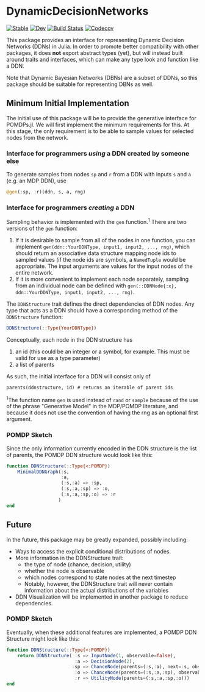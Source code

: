 # DynamicDecisionNetworks

[![Stable](https://img.shields.io/badge/docs-stable-blue.svg)](https://zsunberg.github.io/DynamicDecisionNetworks.jl/stable)
[![Dev](https://img.shields.io/badge/docs-dev-blue.svg)](https://zsunberg.github.io/DynamicDecisionNetworks.jl/dev)
[![Build Status](https://travis-ci.com/zsunberg/DynamicDecisionNetworks.jl.svg?branch=master)](https://travis-ci.com/zsunberg/DynamicDecisionNetworks.jl)
[![Codecov](https://codecov.io/gh/zsunberg/DynamicDecisionNetworks.jl/branch/master/graph/badge.svg)](https://codecov.io/gh/zsunberg/DynamicDecisionNetworks.jl)

This package provides an interface for representing Dynamic Decision Networks (DDNs) in Julia. In order to promote better compatibility with other packages, it does **not** export abstract types (yet), but will instead built around traits and interfaces, which can make any type look and function like a DDN.

Note that Dynamic Bayesian Networks (DBNs) are a subset of DDNs, so this package should be suitable for representing DBNs as well.

## Minimum Initial Implementation

The initial use of this package will be to provide the generative interface for POMDPs.jl. We will first implement the minimum requirements for this. At this stage, the only requirement is to be able to sample values for selected nodes from the network.

### Interface for programmers *using* a DDN created by someone else

To generate samples from nodes `sp` and `r` from a DDN with inputs `s` and `a` (e.g. an MDP DDN), use
```julia
@gen(:sp, :r)(ddn, s, a, rng)
```

### Interface for programmers *creating* a DDN

Sampling behavior is implemented with the `gen` function.<sup>1</sup> There are two versions of the `gen` function:
1. If it is desirable to sample from all of the nodes in one function, you can implement `gen(ddn::YourDDNType, input1, input2, ..., rng)`, which should return an associative data structure mapping node ids to sampled values (if the node ids are symbols, a `NamedTuple` would be appropriate. The input arguments are values for the input nodes of the entire network.
2. If it is more convenient to implement each node separately, sampling from an individual node can be defined with `gen(::DDNNode{:x}, ddn::YourDDNType, input1, input2, ..., rng)`.

The `DDNStructure` trait defines the direct dependencies of DDN nodes. Any type that acts as a DDN should have a corresponding method of the `DDNStructure` function:
```julia
DDNStructure(::Type{YourDDNType})
```

Conceptually, each node in the DDN structure has
1. an id (this could be an integer or a symbol, for example. This must be valid for use as a type parameter)
3. a list of parents

As such, the initial interface for a DDN will consist only of
```
parents(ddnstructure, id) # returns an iterable of parent ids
```

<sup>1</sup>The function name `gen` is used instead of `rand` or `sample` because of the use of the phrase "Generative Model" in the MDP/POMDP literature, and because it does not use the convention of having the rng as an optional first argument.

### POMDP Sketch

Since the only information currently encoded in the DDN structure is the list of parents, the POMDP DDN structure would look like this:

```julia
function DDNStructure(::Type{<:POMDP})
    MinimalDDNGraph(:s,
                    :a,
                    (:s,:a) => :sp,
                    (:s,:a,:sp) => :o,
                    (:s,:a,:sp,:o) => :r
                   )
end
```

## Future

In the future, this package may be greatly expanded, possibly including:
- Ways to access the explicit conditional distributions of nodes.
- More information in the DDNStructure trait:
    - the type of node (chance, decision, utility)
    - whether the node is observable
    - which nodes correspond to state nodes at the next timestep
    - Notably, however, the DDNStructure trait will never contain information about the actual distributions of the variables
- DDN Visualization will be implemented in another package to reduce dependencies.

### POMDP Sketch

Eventually, when these additional features are implemented, a POMDP DDN Structure might look like this:

```julia
function DDNStructure(::Type{<:POMDP})
    return DDNStructure( :s => InputNode(1, observable=false),
                         :a => DecisionNode(2),
                        :sp => ChanceNode(parents=(:s,:a), next=:s, observable=false),
                         :o => ChanceNode(parents=(:s,:a,:sp), observable=true),
                         :r => UtilityNode(parents=(:s,:a,:sp,:o)))
end
```
